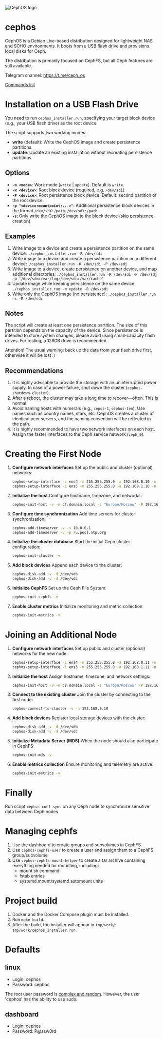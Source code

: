 ![CephOS logo](logo.png)

# cephos
CephOS is a Debian Live-based distribution designed for lightweight NAS and SOHO environments.
It boots from a USB flash drive and provisions local disks for Ceph.

The distribution is primarily focused on CephFS, but all Ceph features are still available.

Telegram channel: https://t.me/ceph_os

[Commands list](COMMAND_LIST.md)

# Installation on a USB Flash Drive
You need to run `cephos_installer.run`, specifying your target block device (e.g., your USB flash drive) as the root device.

The script supports two working modes:
- **write** (default): Write the CephOS image and create persistence partitions.
- **update**: Update an existing installation without recreating persistence partitions.

## Options
- **`-m <mode>`**: Work mode (`write` | `update`). Default is `write`.
- **`-R <device>`**: Root block device (required, e.g. `/dev/sdi`).
- **`-P <device>`**: Root persistence block device. Default: second partition of the root device.
- **`-p "<device:mountpoint;...>"`**: Additional persistence block devices in the format `/dev/sdX:/path;/dev/sdY:/path`.
- **`-s`**: Only write the CephOS image to the block device (skip persistence creation).

## Examples
1. Write image to a device and create a persistence partition on the same device: `./cephos_installer.run -R /dev/sdi`
1. Write image to a device and create a persistence partition on a different device:`./cephos_installer.run -R /dev/sdi -P /dev/sdj`
1. Write image to a device, create persistence on another device, and map additional directories: `./cephos_installer.run -R /dev/sdi -P /dev/sdj -p "/dev/sdm:/var/log;/dev/sdn:/var/cache"`
1. Update image while keeping persistence on the same device: `./cephos_installer.run -m update -R /dev/sdi`
1. Write only the CephOS image (no persistence): `./cephos_installer.run -s -R /dev/sdi`

## Notes
The script will create at least one persistence partition. The size of this partition depends on the capacity of the device. Since persistence is intended to store system changes, please avoid using small-capacity flash drives. For testing, a 128GB drive is recommended.

Attention! The usual warning: back up the data from your flash drive first, otherwise it will be lost :)

## Recommendations
1. It is highly advisable to provide the storage with an uninterrupted power supply. In case of a power failure, shut down the cluster (`cephos-shutdown-cluster`).
1. After a reboot, the cluster may take a long time to recover—often. This is normal.
1. Avoid naming hosts with numerals (e.g., `cepos-1`, `cephos-ten`). Use names such as country names, stars, etc. CephOS creates a cluster of identical peer servers, and the naming convention will be reflected in the path.
1. It is highly recommended to have two network interfaces on each host. Assign the faster interfaces to the Ceph service network (`ceph_0`).

# Creating the First Node

1. **Configure network interfaces**
   Set up the public and cluster (optional) networks:
   ```bash
   cephos-setup-interface -i ens4 -m 255.255.255.0 -a 192.168.0.10 -n public_0
   cephos-setup-interface -i ens5 -m 255.255.255.0 -a 192.168.1.10 -n ceph_0
   ```

1. **Initialize the host**
   Configure hostname, timezone, and networks:
   ```bash
   cephos-init-host -v -n cf.domain.local -z "Europe/Moscow" -P 192.168.0.0/24 -C 192.168.1.0/24 -p 192.168.0.10 -c 192.168.1.10
   ```

1. **Configure time synchronization**
   Add time servers for cluster synchronization:
   ```bash
   cephos-add-timeserver -v -s 10.0.0.1
   cephos-add-timeserver -v -p ru.pool.ntp.org
   ```

1. **Initialize the cluster database**
   Start the initial Ceph cluster configuration:
   ```bash
   cephos-init-cluster -v
   ```

1. **Add block devices**
   Append each device to the cluster:
   ```bash
   cephos-disk-add -v -d /dev/vdb
   cephos-disk-add -v -d /dev/vdc
   ```

1. **Initialize CephFS**
   Set up the Ceph File System:
   ```bash
   cephos-init-cephfs -v
   ```

1. **Enable cluster metrics**
   Initialize monitoring and metric collection:
   ```bash
   cephos-init-metrics -v
   ```

# Joining an Additional Node

1. **Configure network interfaces**
   Set up public and cluster (optional) networks for the new node:
   ```bash
   cephos-setup-interface -i ens4 -m 255.255.255.0 -a 192.168.0.11 -n public_0
   cephos-setup-interface -i ens5 -m 255.255.255.0 -a 192.168.1.11 -n ceph_0
   ```

1. **Initialize the host**
   Assign hostname, timezone, and network settings:
   ```bash
   cephos-init-host -v -n cs.domain.local -z "Europe/Moscow" -P 192.168.0.0/24 -C 192.168.1.0/24 -p 192.168.0.11 -c 192.168.1.11
   ```

1. **Connect to the existing cluster**
   Join the cluster by connecting to the first node:
   ```bash
   cephos-connect-to-cluster -v -n 192.168.0.10
   ```

1. **Add block devices**
   Register local storage devices with the cluster:
   ```bash
   cephos-disk-add -v -d /dev/vdb
   cephos-disk-add -v -d /dev/vdc
   ```

1. **Initialize Metadata Server (MDS)**
   When the node should also participate in CephFS:
   ```bash
   cephos-init-mds -v
   ```

1. **Enable metrics collection**
   Ensure monitoring and telemetry are active:
   ```bash
   cephos-init-metrics -v
   ```

# Finally
Run script `cephos-conf-sync` on any Ceph node to synchronize sensitive data between Ceph nodes

# Managing cephfs
1. Use the dashboard to create groups and subvolumes in CephFS
2. Use `cephos-cephfs-user` to create a user and assign them to a CephFS group/subvolume
3. Use `cephos-cephfs-mount-helper` to create a tar archive containing everything needed for mounting, including:
   - mount.sh command
   - fstab entries
   - systemd.mount/systemd.automount units

# Project build
1. Docker and the Docker Compose plugin must be installed.
1. Run `make build`.
1. After the build, the installer will appear in `tmp/work/`: `tmp/work/cephos_installer.run`.

# Defaults
## linux
- Login: cephos
- Password: cephos

The root user password is [complex and random](live_build_config/includes.chroot_after_packages/lib/live/config/0200-passwd). However, the user 'cephos' has the ability to use sudo.

## dashboard
- Login: cephos
- Password: P@ssw0rd
